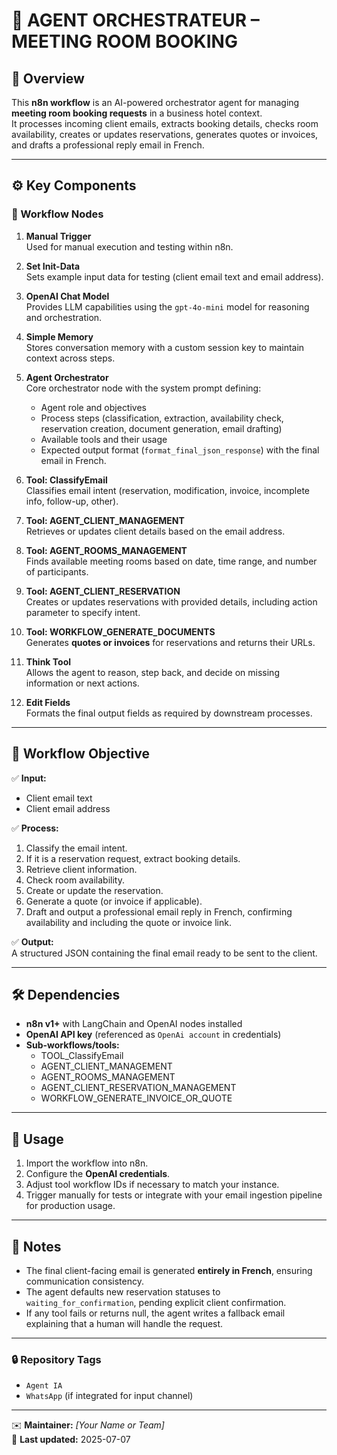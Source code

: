 # 🏨 AGENT ORCHESTRATEUR – MEETING ROOM BOOKING

## 📌 Overview

This **n8n workflow** is an AI-powered orchestrator agent for managing **meeting room booking requests** in a business hotel context.  
It processes incoming client emails, extracts booking details, checks room availability, creates or updates reservations, generates quotes or invoices, and drafts a professional reply email in French.

---

## ⚙️ Key Components

### 🔗 Workflow Nodes

1. **Manual Trigger**  
   Used for manual execution and testing within n8n.

2. **Set Init-Data**  
   Sets example input data for testing (client email text and email address).

3. **OpenAI Chat Model**  
   Provides LLM capabilities using the `gpt-4o-mini` model for reasoning and orchestration.

4. **Simple Memory**  
   Stores conversation memory with a custom session key to maintain context across steps.

5. **Agent Orchestrator**  
   Core orchestrator node with the system prompt defining:
   - Agent role and objectives  
   - Process steps (classification, extraction, availability check, reservation creation, document generation, email drafting)  
   - Available tools and their usage  
   - Expected output format (`format_final_json_response`) with the final email in French.

6. **Tool: ClassifyEmail**  
   Classifies email intent (reservation, modification, invoice, incomplete info, follow-up, other).

7. **Tool: AGENT_CLIENT_MANAGEMENT**  
   Retrieves or updates client details based on the email address.

8. **Tool: AGENT_ROOMS_MANAGEMENT**  
   Finds available meeting rooms based on date, time range, and number of participants.

9. **Tool: AGENT_CLIENT_RESERVATION**  
   Creates or updates reservations with provided details, including action parameter to specify intent.

10. **Tool: WORKFLOW_GENERATE_DOCUMENTS**  
    Generates **quotes or invoices** for reservations and returns their URLs.

11. **Think Tool**  
    Allows the agent to reason, step back, and decide on missing information or next actions.

12. **Edit Fields**  
    Formats the final output fields as required by downstream processes.

---

## 🎯 Workflow Objective

✅ **Input:**  
- Client email text  
- Client email address

✅ **Process:**  
1. Classify the email intent.  
2. If it is a reservation request, extract booking details.  
3. Retrieve client information.  
4. Check room availability.  
5. Create or update the reservation.  
6. Generate a quote (or invoice if applicable).  
7. Draft and output a professional email reply in French, confirming availability and including the quote or invoice link.

✅ **Output:**  
A structured JSON containing the final email ready to be sent to the client.

---

## 🛠️ Dependencies

- **n8n v1+** with LangChain and OpenAI nodes installed  
- **OpenAI API key** (referenced as `OpenAi account` in credentials)  
- **Sub-workflows/tools:**
  - TOOL_ClassifyEmail
  - AGENT_CLIENT_MANAGEMENT
  - AGENT_ROOMS_MANAGEMENT
  - AGENT_CLIENT_RESERVATION_MANAGEMENT
  - WORKFLOW_GENERATE_INVOICE_OR_QUOTE

---

## 🚀 Usage

1. Import the workflow into n8n.  
2. Configure the **OpenAI credentials**.  
3. Adjust tool workflow IDs if necessary to match your instance.  
4. Trigger manually for tests or integrate with your email ingestion pipeline for production usage.

---

## 📄 Notes

- The final client-facing email is generated **entirely in French**, ensuring communication consistency.  
- The agent defaults new reservation statuses to `waiting_for_confirmation`, pending explicit client confirmation.  
- If any tool fails or returns null, the agent writes a fallback email explaining that a human will handle the request.

---

### 🔒 Repository Tags

- `Agent IA`  
- `WhatsApp` (if integrated for input channel)

---

✉️ **Maintainer:** *[Your Name or Team]*  
📅 **Last updated:** 2025-07-07

